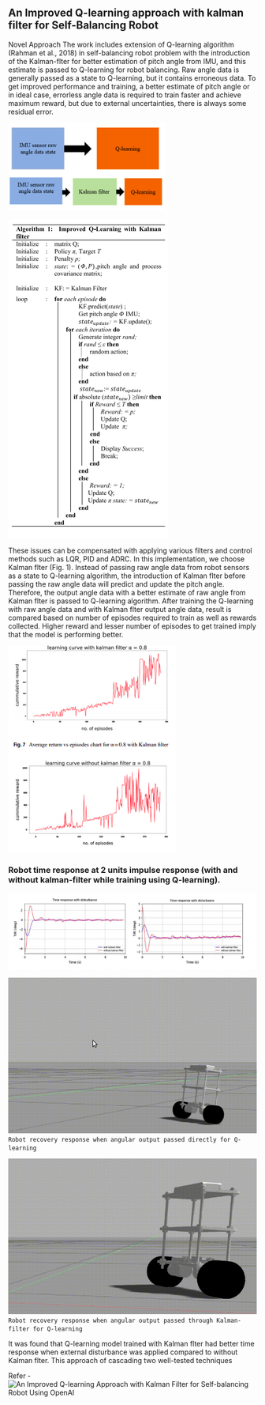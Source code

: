 ## An Improved Q-learning approach with kalman filter for Self-Balancing Robot

Novel Approach The work includes extension of
Q-learning algorithm (Rahman et al., 2018) in self-balancing robot problem with the introduction of the Kalman-flter for better estimation of pitch angle from IMU, and this estimate is passed to Q-learning for robot balancing. Raw angle data is generally passed as a state to Q-learning,
but it contains erroneous data. To get improved performance and training, a better estimate of pitch angle or in ideal case, errorless angle data is required to train faster
and achieve maximum reward, but due to external uncertainties, there is always some residual error. 

![](img/approach.png)

![](img/algo.png)

These issues can be compensated with applying various filters and
control methods such as LQR, PID and ADRC. In this implementation, we choose Kalman flter (Fig. 1). Instead of passing raw angle data from robot sensors as a state to
Q-learning algorithm, the introduction of Kalman flter before passing the raw angle data will predict and update the pitch angle. Therefore, the output angle data with a
better estimate of raw angle from Kalman flter is passed to
Q-learning algorithm. After training the Q-learning with raw angle data and with Kalman flter output angle data, result is compared based on number of episodes required
to train as well as rewards collected. Higher reward and lesser number of episodes to get trained imply that the model is performing better.

![](img/learningcurve.png)

### Robot time response at 2 units impulse response (with and without kalman-filter while training using Q-learning).

![](img/disturbance.png)


![](img/bad.gif)
`Robot recovery response when angular output passed directly for Q-learning`

![](img/good.gif)
`Robot recovery response when angular output passed through Kalman-filter for Q-learning` 

It was found that Q-learning model trained with Kalman flter had better
time response when external disturbance was applied compared to without Kalman flter. This approach of cascading two well-tested techniques

Refer - ![An Improved Q-learning Approach with Kalman Filter for Self-balancing Robot Using OpenAI](https://link.springer.com/article/10.1007%2Fs40313-021-00786-x)
 

